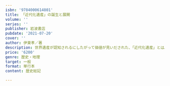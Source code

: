 ```yaml
---
isbn: '9784000614801'
title: 「近代化遺産」の誕生と展開
volume: ''
series: ''
publisher: 岩波書店
pubdate: '2021-07-20'
cover: ''
author: 伊東孝／著
description: 世界遺産が認知されるにしたがって価値が見いだされた、「近代化遺産」とは。
price: '6200'
genre: 歴史・地理
target: 一般
format: 単行本
content: 歴史総記

---
```

